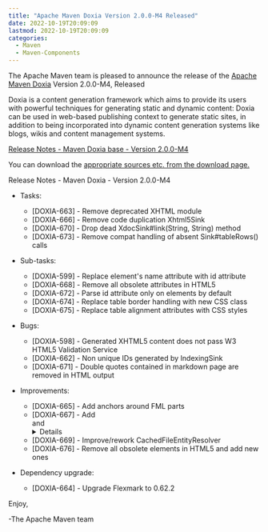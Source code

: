 ```yaml
---
title: "Apache Maven Doxia Version 2.0.0-M4 Released"
date: 2022-10-19T20:09:09
lastmod: 2022-10-19T20:09:09
categories:
  - Maven
  - Maven-Components
---
```

The Apache Maven team is pleased to announce the release of the 
[Apache Maven Doxia](https://maven.apache.org/doxia/) Version 2.0.0-M4, 
Released

Doxia is a content generation framework which aims to provide its users with powerful techniques for
generating static and dynamic content: Doxia can be used in web-based publishing context to generate
static sites, in addition to being incorporated into dynamic content generation systems like blogs,
wikis and content management systems.

<!-- more -->

[Release Notes - Maven Doxia base - Version 2.0.0-M4](https://issues.apache.org/jira/secure/ReleaseNote.jspa?projectId=12317230&version=12352066)
 
You can download the [appropriate sources etc. from the download page.][download]
 
Release Notes - Maven Doxia - Version 2.0.0-M4

* Tasks:

  * [DOXIA-663] - Remove deprecated XHTML module
  * [DOXIA-666] - Remove code duplication Xhtml5Sink
  * [DOXIA-670] - Drop dead XdocSink#link(String, String) method
  * [DOXIA-673] - Remove compat handling of absent Sink#tableRows() calls

* Sub-tasks:
 
  * [DOXIA-599] - Replace <a /> element's name attribute with id attribute
  * [DOXIA-668] - Remove all obsolete attributes in HTML5
  * [DOXIA-672] - Parse id attribute only on <a /> elements by default
  * [DOXIA-674] - Replace table border handling with new CSS class
  * [DOXIA-675] - Replace table alignment attributes with CSS styles

* Bugs:
 
  * [DOXIA-598] - Generated XHTML5 content does not pass W3 HTML5 Validation Service
  * [DOXIA-662] - Non unique IDs generated by IndexingSink
  * [DOXIA-671] - Double quotes contained in markdown page are removed in HTML output

* Improvements:
 
  * [DOXIA-665] - Add anchors around FML parts
  * [DOXIA-667] - Add <summary> and <details> to recognized tag list
  * [DOXIA-669] - Improve/rework CachedFileEntityResolver
  * [DOXIA-676] - Remove all obsolete elements in HTML5 and add new ones

* Dependency upgrade:
 
  * [DOXIA-664] - Upgrade Flexmark to 0.62.2

Enjoy,

-The Apache Maven team

[download]: https://maven.apache.org/doxia/downloads.html
